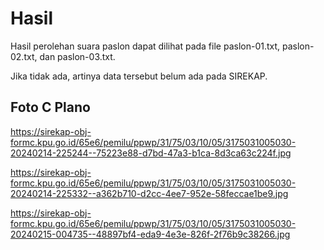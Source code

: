 # Hasil

Hasil perolehan suara paslon dapat dilihat pada file paslon-01.txt, paslon-02.txt, dan paslon-03.txt.

Jika tidak ada, artinya data tersebut belum ada pada SIREKAP.

## Foto C Plano

https://sirekap-obj-formc.kpu.go.id/65e6/pemilu/ppwp/31/75/03/10/05/3175031005030-20240214-225244--75223e88-d7bd-47a3-b1ca-8d3ca63c224f.jpg

https://sirekap-obj-formc.kpu.go.id/65e6/pemilu/ppwp/31/75/03/10/05/3175031005030-20240214-225332--a362b710-d2cc-4ee7-952e-58feccae1be9.jpg

https://sirekap-obj-formc.kpu.go.id/65e6/pemilu/ppwp/31/75/03/10/05/3175031005030-20240215-004735--48897bf4-eda9-4e3e-826f-2f76b9c38266.jpg
